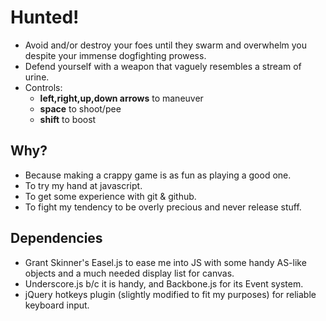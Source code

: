 Hunted!
=======
- Avoid and/or destroy your foes until they swarm and overwhelm you despite your immense dogfighting prowess.
- Defend yourself with a weapon that vaguely resembles a stream of urine.
- Controls:
	- **left,right,up,down arrows** to maneuver
	- **space** to shoot/pee
	- **shift** to boost

Why?
----
- Because making a crappy game is as fun as playing a good one.
- To try my hand at javascript.
- To get some experience with git & github.
- To fight my tendency to be overly precious and never release stuff.

Dependencies
------------
- Grant Skinner's Easel.js to ease me into JS with some handy AS-like objects and a much needed display list for canvas.
- Underscore.js b/c it is handy, and Backbone.js for its Event system.
- jQuery hotkeys plugin (slightly modified to fit my purposes) for reliable keyboard input.
